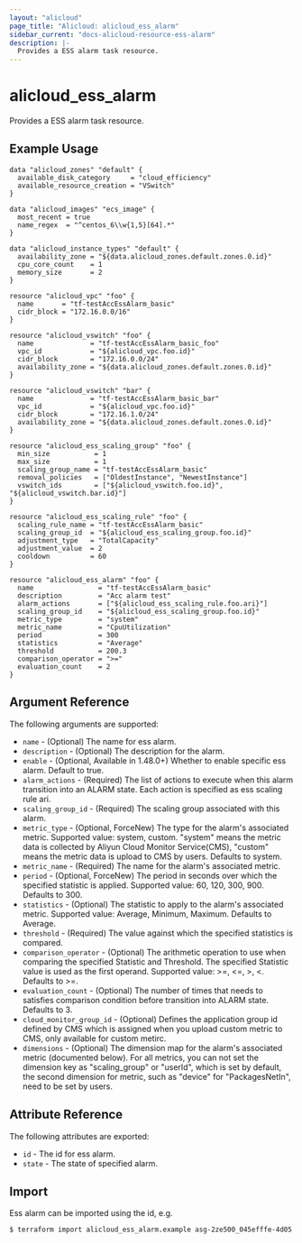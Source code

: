```yaml
---
layout: "alicloud"
page_title: "Alicloud: alicloud_ess_alarm"
sidebar_current: "docs-alicloud-resource-ess-alarm"
description: |-
  Provides a ESS alarm task resource.
---
```


# alicloud\_ess\_alarm

Provides a ESS alarm task resource.

## Example Usage
```
data "alicloud_zones" "default" {
  available_disk_category     = "cloud_efficiency"
  available_resource_creation = "VSwitch"
}

data "alicloud_images" "ecs_image" {
  most_recent = true
  name_regex  = "^centos_6\\w{1,5}[64].*"
}

data "alicloud_instance_types" "default" {
  availability_zone = "${data.alicloud_zones.default.zones.0.id}"
  cpu_core_count    = 1
  memory_size       = 2
}

resource "alicloud_vpc" "foo" {
  name       = "tf-testAccEssAlarm_basic"
  cidr_block = "172.16.0.0/16"
}

resource "alicloud_vswitch" "foo" {
  name              = "tf-testAccEssAlarm_basic_foo"
  vpc_id            = "${alicloud_vpc.foo.id}"
  cidr_block        = "172.16.0.0/24"
  availability_zone = "${data.alicloud_zones.default.zones.0.id}"
}

resource "alicloud_vswitch" "bar" {
  name              = "tf-testAccEssAlarm_basic_bar"
  vpc_id            = "${alicloud_vpc.foo.id}"
  cidr_block        = "172.16.1.0/24"
  availability_zone = "${data.alicloud_zones.default.zones.0.id}"
}

resource "alicloud_ess_scaling_group" "foo" {
  min_size           = 1
  max_size           = 1
  scaling_group_name = "tf-testAccEssAlarm_basic"
  removal_policies   = ["OldestInstance", "NewestInstance"]
  vswitch_ids        = ["${alicloud_vswitch.foo.id}", "${alicloud_vswitch.bar.id}"]
}

resource "alicloud_ess_scaling_rule" "foo" {
  scaling_rule_name = "tf-testAccEssAlarm_basic"
  scaling_group_id  = "${alicloud_ess_scaling_group.foo.id}"
  adjustment_type   = "TotalCapacity"
  adjustment_value  = 2
  cooldown          = 60
}

resource "alicloud_ess_alarm" "foo" {
  name                = "tf-testAccEssAlarm_basic"
  description         = "Acc alarm test"
  alarm_actions       = ["${alicloud_ess_scaling_rule.foo.ari}"]
  scaling_group_id    = "${alicloud_ess_scaling_group.foo.id}"
  metric_type         = "system"
  metric_name         = "CpuUtilization"
  period              = 300
  statistics          = "Average"
  threshold           = 200.3
  comparison_operator = ">="
  evaluation_count    = 2
}
```

## Argument Reference

The following arguments are supported:

* `name` - (Optional) The name for ess alarm.
* `description` - (Optional) The description for the alarm.
* `enable` - (Optional, Available in 1.48.0+) Whether to enable specific ess alarm. Default to true.
* `alarm_actions` - (Required) The list of actions to execute when this alarm transition into an ALARM state. Each action is specified as ess scaling rule ari.
* `scaling_group_id` - (Required) The scaling group associated with this alarm.
* `metric_type` - (Optional, ForceNew) The type for the alarm's associated metric. Supported value: system, custom. "system" means the metric data is collected by Aliyun Cloud Monitor Service(CMS), "custom" means the metric data is upload to CMS by users. Defaults to system. 
* `metric_name` - (Required) The name for the alarm's associated metric.
* `period` - (Optional, ForceNew) The period in seconds over which the specified statistic is applied. Supported value: 60, 120, 300, 900. Defaults to 300.
* `statistics` - (Optional) The statistic to apply to the alarm's associated metric. Supported value: Average, Minimum, Maximum. Defaults to Average.
* `threshold` - (Required) The value against which the specified statistics is compared.
* `comparison_operator` - (Optional) The arithmetic operation to use when comparing the specified Statistic and Threshold. The specified Statistic value is used as the first operand. Supported value: >=, <=, >, <. Defaults to >=.
* `evaluation_count` - (Optional) The number of times that needs to satisfies comparison condition before transition into ALARM state. Defaults to 3.
* `cloud_monitor_group_id` - (Optional) Defines the application group id defined by CMS which is assigned when you upload custom metric to CMS, only available for custom metirc.
* `dimensions` - (Optional) The dimension map for the alarm's associated metric (documented below). For all metrics, you can not set the dimension key as "scaling_group" or "userId", which is set by default, the second dimension for metric, such as "device" for "PackagesNetIn", need to be set by users.


## Attribute Reference

The following attributes are exported:

* `id` - The id for ess alarm.
* `state` - The state of specified alarm.  

## Import

Ess alarm can be imported using the id, e.g.

```
$ terraform import alicloud_ess_alarm.example asg-2ze500_045efffe-4d05
```